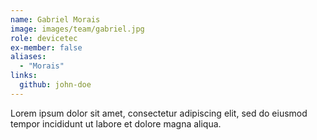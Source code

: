 ```yaml
---
name: Gabriel Morais
image: images/team/gabriel.jpg
role: devicetec
ex-member: false
aliases:
  - "Morais"
links:
  github: john-doe
---
```


Lorem ipsum dolor sit amet, consectetur adipiscing elit, sed do eiusmod tempor incididunt ut labore et dolore magna aliqua.
